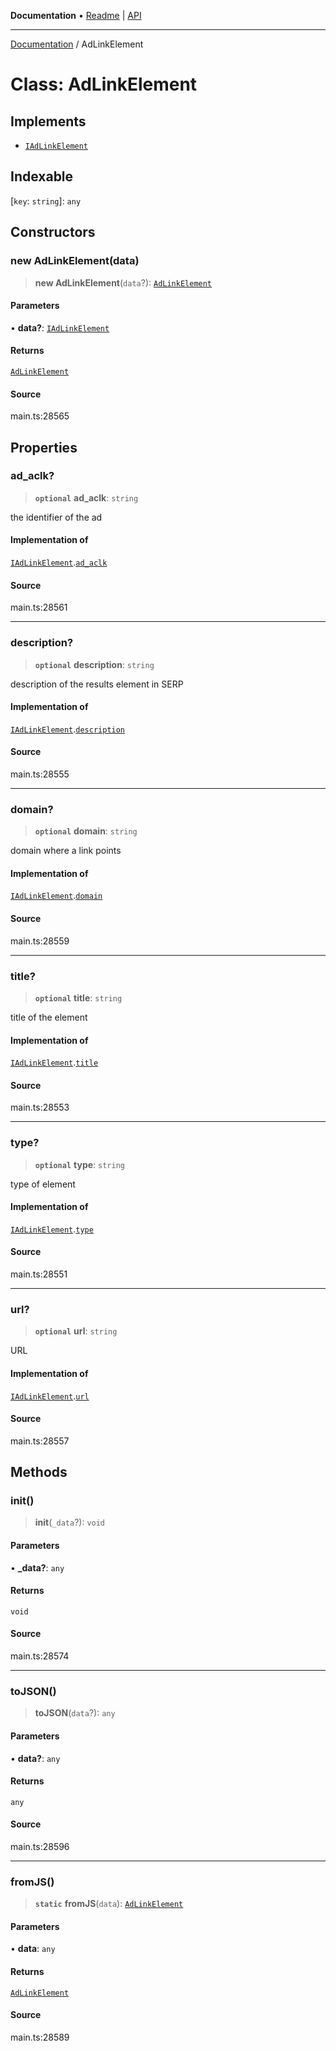 **Documentation** • [Readme](../README.md) \| [API](../globals.md)

***

[Documentation](../README.md) / AdLinkElement

# Class: AdLinkElement

## Implements

- [`IAdLinkElement`](../interfaces/IAdLinkElement.md)

## Indexable

 \[`key`: `string`\]: `any`

## Constructors

### new AdLinkElement(data)

> **new AdLinkElement**(`data`?): [`AdLinkElement`](AdLinkElement.md)

#### Parameters

• **data?**: [`IAdLinkElement`](../interfaces/IAdLinkElement.md)

#### Returns

[`AdLinkElement`](AdLinkElement.md)

#### Source

main.ts:28565

## Properties

### ad\_aclk?

> **`optional`** **ad\_aclk**: `string`

the identifier of the ad

#### Implementation of

[`IAdLinkElement`](../interfaces/IAdLinkElement.md).[`ad_aclk`](../interfaces/IAdLinkElement.md#ad_aclk)

#### Source

main.ts:28561

***

### description?

> **`optional`** **description**: `string`

description of the results element in SERP

#### Implementation of

[`IAdLinkElement`](../interfaces/IAdLinkElement.md).[`description`](../interfaces/IAdLinkElement.md#description)

#### Source

main.ts:28555

***

### domain?

> **`optional`** **domain**: `string`

domain where a link points

#### Implementation of

[`IAdLinkElement`](../interfaces/IAdLinkElement.md).[`domain`](../interfaces/IAdLinkElement.md#domain)

#### Source

main.ts:28559

***

### title?

> **`optional`** **title**: `string`

title of the element

#### Implementation of

[`IAdLinkElement`](../interfaces/IAdLinkElement.md).[`title`](../interfaces/IAdLinkElement.md#title)

#### Source

main.ts:28553

***

### type?

> **`optional`** **type**: `string`

type of element

#### Implementation of

[`IAdLinkElement`](../interfaces/IAdLinkElement.md).[`type`](../interfaces/IAdLinkElement.md#type)

#### Source

main.ts:28551

***

### url?

> **`optional`** **url**: `string`

URL

#### Implementation of

[`IAdLinkElement`](../interfaces/IAdLinkElement.md).[`url`](../interfaces/IAdLinkElement.md#url)

#### Source

main.ts:28557

## Methods

### init()

> **init**(`_data`?): `void`

#### Parameters

• **\_data?**: `any`

#### Returns

`void`

#### Source

main.ts:28574

***

### toJSON()

> **toJSON**(`data`?): `any`

#### Parameters

• **data?**: `any`

#### Returns

`any`

#### Source

main.ts:28596

***

### fromJS()

> **`static`** **fromJS**(`data`): [`AdLinkElement`](AdLinkElement.md)

#### Parameters

• **data**: `any`

#### Returns

[`AdLinkElement`](AdLinkElement.md)

#### Source

main.ts:28589
